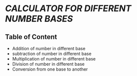 # ***CALCULATOR FOR DIFFERENT NUMBER BASES*** #

## Table of Content ##
- Addition of number in different base 
- subtraction of number in different base 
- Multiplication of number in different base 
- Division of number in different base 
- Conversion from one base to another



